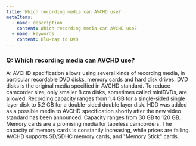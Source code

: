 ```yaml
---
title: Which recording media can AVCHD use?
metaItems:
  - name: description
    content: Which recording media can AVCHD use?
  - name: keywords
    content: Blu-ray to DVD
---
```


### Q: Which recording media can AVCHD use?

A: AVCHD specification allows using several kinds of recording media, in particular recordable DVD disks, memory cards and hard disk drives.
DVD disks is the original media specified in AVCHD standard. To reduce camcorder size, only smaller 8 cm disks, sometimes called miniDVDs, are allowed. Recording capacity ranges from 1.4 GB for a single-sided single layer disk to 5.2 GB for a double-sided double layer disk.
HDD was added as a possible media to AVCHD specification shortly after the new video standard has been announced. Capacity ranges from 30 GB to 120 GB.
Memory cards are a promising media for tapeless camcorders. The capacity of memory cards is constantly increasing, while prices are falling. AVCHD supports SD/SDHC memory cards, and "Memory Stick" cards.
